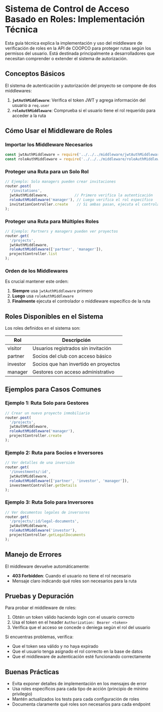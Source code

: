 # Sistema de Control de Acceso Basado en Roles: Implementación Técnica

Esta guía técnica explica la implementación y uso del middleware de verificación de roles en la API de COOPCO para proteger rutas según los permisos del usuario. Está destinada principalmente a desarrolladores que necesitan comprender o extender el sistema de autorización.

## Conceptos Básicos

El sistema de autenticación y autorización del proyecto se compone de dos middlewares:

1. **`jwtAuthMiddleware`**: Verifica el token JWT y agrega información del usuario a `req.user`
2. **`roleAuthMiddleware`**: Comprueba si el usuario tiene el rol requerido para acceder a la ruta

## Cómo Usar el Middleware de Roles

### Importar los Middleware Necesarios

```javascript
const jwtAuthMiddleware = require('../../../middleware/jwtAuthMiddleware');
const roleAuthMiddleware = require('../../../middleware/roleAuthMiddleware');
```

### Proteger una Ruta para un Solo Rol

```javascript
// Ejemplo: Solo managers pueden crear invitaciones
router.post(
  '/invitations', 
  jwtAuthMiddleware,            // Primero verifica la autenticación
  roleAuthMiddleware('manager'), // Luego verifica el rol específico
  invitationController.create    // Si ambas pasan, ejecuta el controlador
);
```

### Proteger una Ruta para Múltiples Roles

```javascript
// Ejemplo: Partners y managers pueden ver proyectos
router.get(
  '/projects',
  jwtAuthMiddleware,
  roleAuthMiddleware(['partner', 'manager']),
  projectController.list
);
```

### Orden de los Middlewares

Es crucial mantener este orden:

1. **Siempre** usa `jwtAuthMiddleware` primero
2. **Luego** usa `roleAuthMiddleware`
3. **Finalmente** ejecuta el controlador o middleware específico de la ruta

## Roles Disponibles en el Sistema

Los roles definidos en el sistema son:

| Rol       | Descripción                           |
|-----------|---------------------------------------|
| visitor   | Usuarios registrados sin invitación   |
| partner   | Socios del club con acceso básico     |
| investor  | Socios que han invertido en proyectos |
| manager   | Gestores con acceso administrativo    |

## Ejemplos para Casos Comunes

### Ejemplo 1: Ruta Solo para Gestores

```javascript
// Crear un nuevo proyecto inmobiliario
router.post(
  '/projects',
  jwtAuthMiddleware,
  roleAuthMiddleware('manager'),
  projectController.create
);
```

### Ejemplo 2: Ruta para Socios e Inversores

```javascript
// Ver detalles de una inversión
router.get(
  '/investments/:id',
  jwtAuthMiddleware,
  roleAuthMiddleware(['partner', 'investor', 'manager']),
  investmentController.getDetails
);
```

### Ejemplo 3: Ruta Solo para Inversores

```javascript
// Ver documentos legales de inversores
router.get(
  '/projects/:id/legal-documents',
  jwtAuthMiddleware,
  roleAuthMiddleware('investor'),
  projectController.getLegalDocuments
);
```

## Manejo de Errores

El middleware devuelve automáticamente:

- **403 Forbidden**: Cuando el usuario no tiene el rol necesario
- Mensaje claro indicando qué roles son necesarios para la ruta

## Pruebas y Depuración

Para probar el middleware de roles:

1. Obtén un token válido haciendo login con el usuario correcto
2. Usa el token en el header `Authorization: Bearer <token>`
3. Verifica que el acceso se concede o deniega según el rol del usuario

Si encuentras problemas, verifica:

- Que el token sea válido y no haya expirado
- Que el usuario tenga asignado el rol correcto en la base de datos
- Que el middleware de autenticación esté funcionando correctamente

## Buenas Prácticas

- Evita exponer detalles de implementación en los mensajes de error
- Usa roles específicos para cada tipo de acción (principio de mínimo privilegio)
- Mantén actualizados los tests para cada configuración de roles
- Documenta claramente qué roles son necesarios para cada endpoint 